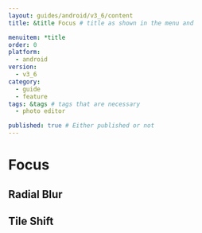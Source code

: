 ```yaml
---
layout: guides/android/v3_6/content
title: &title Focus # title as shown in the menu and 

menuitem: *title
order: 0
platform:
  - android
version:
  - v3_6
category: 
  - guide
  - feature
tags: &tags # tags that are necessary
  - photo editor 

published: true # Either published or not 
---
```


# Focus

## Radial Blur 

## Tile Shift 
